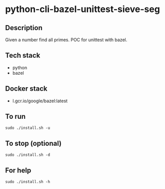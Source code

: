 # python-cli-bazel-unittest-sieve-seg

## Description
Given a number find all primes.
POC for unittest with bazel.

## Tech stack
- python
- bazel

## Docker stack
- l.gcr.io/google/bazel:latest

## To run
`sudo ./install.sh -u`

## To stop (optional)
`sudo ./install.sh -d`

## For help
`sudo ./install.sh -h`
